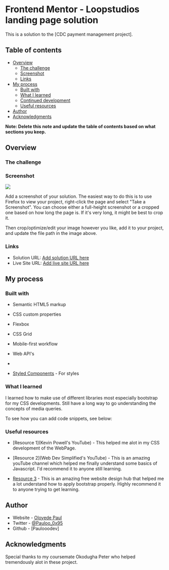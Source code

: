 # Frontend Mentor - Loopstudios landing page solution

This is a solution to the [CDC payment management project].
## Table of contents

- [Overview](#overview)
  - [The challenge](#the-challenge)
  - [Screenshot](#screenshot)
  - [Links](#links)
- [My process](#my-process)
  - [Built with](#built-with)
  - [What I learned](#what-i-learned)
  - [Continued development](#continued-development)
  - [Useful resources](#useful-resources)
- [Author](#author)
- [Acknowledgments](#acknowledgments)

**Note: Delete this note and update the table of contents based on what sections you keep.**

## Overview

### The challenge

### Screenshot

![](./screenshot.jpg)

Add a screenshot of your solution. The easiest way to do this is to use Firefox to view your project, right-click the page and select "Take a Screenshot". You can choose either a full-height screenshot or a cropped one based on how long the page is. If it's very long, it might be best to crop it.


Then crop/optimize/edit your image however you like, add it to your project, and update the file path in the image above.



### Links

- Solution URL: [Add solution URL here](https://your-solution-url.com)
- Live Site URL: [Add live site URL here](https://your-live-site-url.com)

## My process

### Built with

- Semantic HTML5 markup
- CSS custom properties
- Flexbox
- CSS Grid
- Mobile-first workflow
- Web API's
- 

- [Styled Components](https://styled-components.com/) - For styles



### What I learned

I learned how to make use of different libraries most especially bootstrap for my CSS developments. Still have a long way to go understanding the concepts of media queries.

To see how you can add code snippets, see below:

### Useful resources

- [Resource 1](Kevin Powell's YouTube) - This helped me alot in my CSS development of the WebPage.

- [Resource 2](Web Dev Simplified's YouTube) - This is an amazing youTube channel which helped me finally understand some basics of Javascript. I'd recommend it to anyone still learning.

- [Resource 3](https://bootstrapmade.com/) - This is an amazing free website design hub that helped me a lot understand how to apply bootstrap properly. Highly recommend it to anyone trying to get learning.


## Author

- Website - [Oloyede Paul](https://www.your-site.com)
- Twitter - [@Pauloo_0x95](https://www.twitter.com/Pauloo_0x95)
- Github - [Paulooodev]

## Acknowledgments

Special thanks to my coursemate Okodugha Peter who helped tremendously alot in these project.


